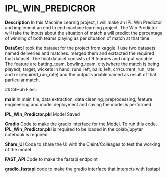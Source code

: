 # IPL_WIN_PREDICROR
**Description**
In this Machine Learnig project, I will make an IPL Win Predictor and implement an end to end machine learning project. The Win Predictor will take the inputs about the situation of match a will predict the percentage of winning of both teams playing as per situation of match at that time.

**DataSet**
I took the dataset for the project from kaggle. I use two datasets named deliveries and matches. merged them and exrtacted the required that dataset. The final dataset consists of 9 fearues and output variable. The feature are batting_team, bowling_team, city(where the match is being played), target, wickets in hand, runs_left, balls_left, crr(current_run_rate and rrr(required_run_rate) and the output variable named as result of that particular match.

##GitHub Files:

**main**
In main file, data extraction, data cleaning, preprocessing, feature engineering and model deployment and saving the model is performed

**IPL_Win_Predictor.pkl**
Model Saved

**Gradio**
Code to make the gradio interface for the Model. To run this code, **IPL_Win_Predictor.pkl** is required to be loaded in the colab/jupyter notebook is required

**Share_UI**
Code to share the UI with the Cleint/Colleages to test the working of the model

**FAST_API**
Code to make the fastapi endpoint

**gradio_fastapi**
code to make the gradio interface that interacts with fastapi
